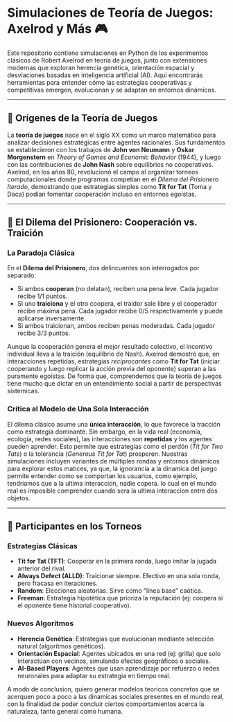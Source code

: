 # Simulaciones de Teoría de Juegos: Axelrod y Más 🎮

Este repositorio contiene simulaciones en Python de los experimentos clásicos de Robert Axelrod en teoría de juegos, junto con extensiones modernas que exploran herencia genética, orientación espacial y desviaciones basadas en inteligencia artificial (AI). Aquí encontrarás herramientas para entender cómo las estrategias cooperativas y competitivas emergen, evolucionan y se adaptan en entornos dinámicos.

---

## 📜 Orígenes de la Teoría de Juegos

La **teoría de juegos** nace en el siglo XX como un marco matemático para analizar decisiones estratégicas entre agentes racionales. Sus fundamentos se establecieron con los trabajos de **John von Neumann** y **Oskar Morgenstern** en *Theory of Games and Economic Behavior* (1944), y luego con las contribuciones de **John Nash** sobre equilibrios no cooperativos. Axelrod, en los años 80, revolucionó el campo al organizar torneos computacionales donde programas competían en el *Dilema del Prisionero Iterado*, demostrando que estrategias simples como **Tit for Tat** (Toma y Daca) podían fomentar cooperación incluso en entornos egoístas.

---

## 🧩 El Dilema del Prisionero: Cooperación vs. Traición

### La Paradoja Clásica
En el **Dilema del Prisionero**, dos delincuentes son interrogados por separado:
- Si ambos **cooperan** (no delatan), reciben una pena leve. Cada jugador recibe 1/1 puntos.
- Si uno **traiciona** y el otro coopera, el traidor sale libre y el cooperador recibe máxima pena. Cada jugador recibe 0/5 respectivamente y puede aplicarse inversamente.
- Si ambos traicionan, ambos reciben penas moderadas. Cada jugador recibe 3/3 puntos.

Aunque la cooperación genera el mejor resultado colectivo, el incentivo individual lleva a la traición (equilibrio de Nash). Axelrod demostró que, en interacciones repetidas, estrategias *reciprocantes* como **Tit for Tat** (iniciar cooperando y luego replicar la acción previa del oponente) superan a las puramente egoístas. De forma que, comprendemos que la teoria de juegos tiene mucho que dictar en un entendimiento social a partir de perspectivas sistemicas.

### Crítica al Modelo de Una Sola Interacción
El dilema clásico asume una **única interacción**, lo que favorece la tracción como estrategia dominante. Sin embargo, en la vida real (economía, ecología, redes sociales), las interacciones son **repetidas** y los agentes pueden aprender. Esto permite que estrategias como el perdón (*Tit for Two Tats*) o la tolerancia (*Generous Tit for Tat*) prosperen. Nuestras simulaciones incluyen variantes de múltiples rondas y entornos dinámicos para explorar estos matices, ya que, la ignorancia a la dinamica del juego permite entender como se comportan los usuarios, como ejemplo, tendriamos que a la ultima interaccion, nadie copera. lo cual en el mundo real es imposible comprender cuando sera la ultima interaccion entre dos objetos.

---

## 🤖 Participantes en los Torneos

### Estrategias Clásicas
- **Tit for Tat (TFT)**: Cooperar en la primera ronda, luego imitar la jugada anterior del rival.
- **Always Defect (ALLD)**: Traicionar siempre. Efectivo en una sola ronda, pero fracasa en iteraciones.
- **Random**: Elecciones aleatorias. Sirve como "línea base" caótica.
- **Freeman**: Estrategia hipotética que prioriza la reputación (ej: coopera si el oponente tiene historial cooperativo).

### Nuevos Algoritmos
- **Herencia Genética**: Estrategias que evolucionan mediante selección natural (algoritmos genéticos).
- **Orientación Espacial**: Agentes ubicados en una red (ej: grilla) que solo interactúan con vecinos, simulando efectos geográficos o sociales.
- **AI-Based Players**: Agentes que usan aprendizaje por refuerzo o redes neuronales para adaptar su estrategia en tiempo real.

A modo de conclusion, quiero generar modelos teoricos concretos que se acerquen poco a poco a las dinamicas sociales presentes en el mundo real, con la finalidad de poder concluir ciertos comportamientos acerca la naturaleza, tanto general como humana.
